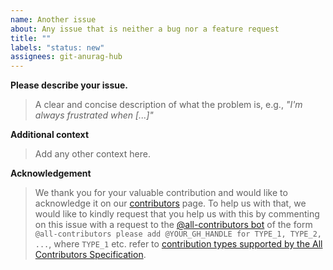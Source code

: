 ```yaml
---
name: Another issue
about: Any issue that is neither a bug nor a feature request
title: ""
labels: "status: new"
assignees: git-anurag-hub
---
```


**Please describe your issue.**

> A clear and concise description of what the problem is, e.g., _"I'm always
> frustrated when [...]"_

**Additional context**

> Add any other context here.

**Acknowledgement**

> We thank you for your valuable contribution and would like to acknowledge it
> on our [contributors][contributors] page. To help us with that, we would like
> to kindly request that you help us with this by commenting on this issue with
> a request to the [@all-contributors bot][all-contributors-bot] of the form
> `@all-contributors please add @YOUR_GH_HANDLE for TYPE_1, TYPE_2, ...`, where
> `TYPE_1` etc. refer to [contribution types supported by the All Contributors
> Specification][all-contributors-types].

[all-contributors-bot]: https://allcontributors.org/docs/en/bot/overview
[all-contributors-types]: https://allcontributors.org/docs/en/emoji-key
[contributors]: ../../CONTRIBUTORS
